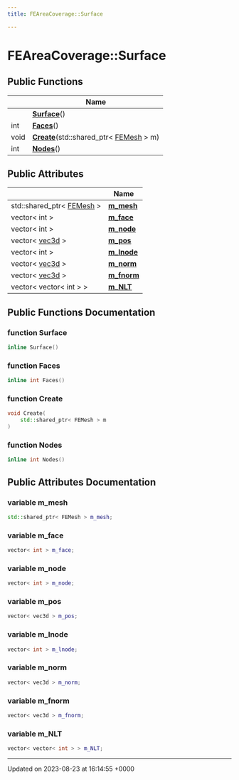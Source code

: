 ```yaml
---
title: FEAreaCoverage::Surface

---
```


# FEAreaCoverage::Surface





## Public Functions

|                | Name           |
| -------------- | -------------- |
| | **[Surface](../Classes/classFEAreaCoverage_1_1Surface.md#function-surface)**() |
| int | **[Faces](../Classes/classFEAreaCoverage_1_1Surface.md#function-faces)**() |
| void | **[Create](../Classes/classFEAreaCoverage_1_1Surface.md#function-create)**(std::shared_ptr< [FEMesh](../Classes/classFEMesh.md) > m) |
| int | **[Nodes](../Classes/classFEAreaCoverage_1_1Surface.md#function-nodes)**() |

## Public Attributes

|                | Name           |
| -------------- | -------------- |
| std::shared_ptr< [FEMesh](../Classes/classFEMesh.md) > | **[m_mesh](../Classes/classFEAreaCoverage_1_1Surface.md#variable-m-mesh)**  |
| vector< int > | **[m_face](../Classes/classFEAreaCoverage_1_1Surface.md#variable-m-face)**  |
| vector< int > | **[m_node](../Classes/classFEAreaCoverage_1_1Surface.md#variable-m-node)**  |
| vector< [vec3d](../Classes/classvec3d.md) > | **[m_pos](../Classes/classFEAreaCoverage_1_1Surface.md#variable-m-pos)**  |
| vector< int > | **[m_lnode](../Classes/classFEAreaCoverage_1_1Surface.md#variable-m-lnode)**  |
| vector< [vec3d](../Classes/classvec3d.md) > | **[m_norm](../Classes/classFEAreaCoverage_1_1Surface.md#variable-m-norm)**  |
| vector< [vec3d](../Classes/classvec3d.md) > | **[m_fnorm](../Classes/classFEAreaCoverage_1_1Surface.md#variable-m-fnorm)**  |
| vector< vector< int > > | **[m_NLT](../Classes/classFEAreaCoverage_1_1Surface.md#variable-m-nlt)**  |

## Public Functions Documentation

### function Surface

```cpp
inline Surface()
```


### function Faces

```cpp
inline int Faces()
```


### function Create

```cpp
void Create(
    std::shared_ptr< FEMesh > m
)
```


### function Nodes

```cpp
inline int Nodes()
```


## Public Attributes Documentation

### variable m_mesh

```cpp
std::shared_ptr< FEMesh > m_mesh;
```


### variable m_face

```cpp
vector< int > m_face;
```


### variable m_node

```cpp
vector< int > m_node;
```


### variable m_pos

```cpp
vector< vec3d > m_pos;
```


### variable m_lnode

```cpp
vector< int > m_lnode;
```


### variable m_norm

```cpp
vector< vec3d > m_norm;
```


### variable m_fnorm

```cpp
vector< vec3d > m_fnorm;
```


### variable m_NLT

```cpp
vector< vector< int > > m_NLT;
```


-------------------------------

Updated on 2023-08-23 at 16:14:55 +0000